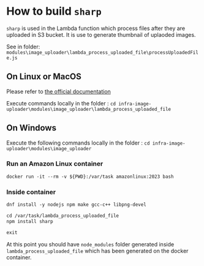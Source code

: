 # How to build `sharp`

`sharp` is used in the Lambda function which process files after they are uploaded in S3 bucket. It is use to generate thumbnail of uplaoded images.

See in folder: `modules\image_uploader\lambda_process_uploaded_file\processUploadedFile.js`

## On Linux or MacOS

Please refer to [the official documentation](https://www.npmjs.com/package/sharp)

Execute commands locally in the folder : `cd infra-image-uploader\modules\image_uploader\lambda_process_uploaded_file`

## On Windows

Execute  the following commands locally in the folder : `cd infra-image-uploader\modules\image_uploader`

### Run an Amazon Linux container

`docker run -it --rm -v ${PWD}:/var/task amazonlinux:2023 bash`

### Inside container

```txt
dnf install -y nodejs npm make gcc-c++ libpng-devel

cd /var/task/lambda_process_uploaded_file
npm install sharp

exit
```

At this point you should have `node_modules` folder generated inside `lambda_process_uploaded_file` which has been generated on the docker container.

